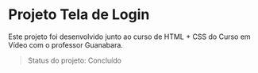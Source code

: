 # Projeto Tela de Login

Este projeto foi desenvolvido junto ao curso de HTML + CSS do Curso em Vídeo com o professor Guanabara.

> Status do projeto: Concluído


